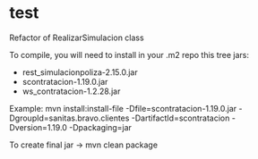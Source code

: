 # test
Refactor of RealizarSimulacion class

To compile, you will need to install in your .m2 repo this tree jars:

* rest_simulacionpoliza-2.15.0.jar
* scontratacion-1.19.0.jar
* ws_contratacion-1.2.28.jar

Example: mvn install:install-file -Dfile=scontratacion-1.19.0.jar -DgroupId=sanitas.bravo.clientes -DartifactId=scontratacion -Dversion=1.19.0 -Dpackaging=jar

To create final jar -> mvn clean package
